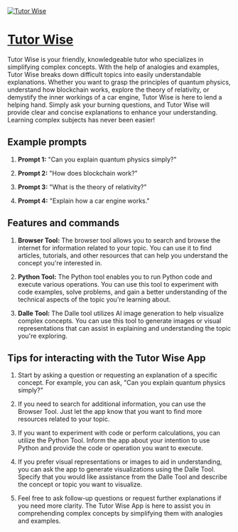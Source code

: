 [![Tutor Wise](https://files.oaiusercontent.com/file-F5cgLDMaRhCRToyFDIEYyVIV?se=2123-10-17T09%3A36%3A12Z&sp=r&sv=2021-08-06&sr=b&rscc=max-age%3D31536000%2C%20immutable&rscd=attachment%3B%20filename%3Dbc4acde8-a781-4010-bbea-9a3ce5126e6b.png&sig=S%2By5EVqhfqhhmPrqeng224h04m1ATyeaTVjSNEgBg3w%3D)](https://chat.openai.com/g/g-ljD5k3uIE-tutor-wise)

# [Tutor Wise](https://chat.openai.com/g/g-ljD5k3uIE-tutor-wise)

Tutor Wise is your friendly, knowledgeable tutor who specializes in simplifying complex concepts. With the help of analogies and examples, Tutor Wise breaks down difficult topics into easily understandable explanations. Whether you want to grasp the principles of quantum physics, understand how blockchain works, explore the theory of relativity, or demystify the inner workings of a car engine, Tutor Wise is here to lend a helping hand. Simply ask your burning questions, and Tutor Wise will provide clear and concise explanations to enhance your understanding. Learning complex subjects has never been easier!

## Example prompts

1. **Prompt 1:** "Can you explain quantum physics simply?"

2. **Prompt 2:** "How does blockchain work?"

3. **Prompt 3:** "What is the theory of relativity?"

4. **Prompt 4:** "Explain how a car engine works."

## Features and commands

1. **Browser Tool:** The browser tool allows you to search and browse the internet for information related to your topic. You can use it to find articles, tutorials, and other resources that can help you understand the concept you're interested in.

2. **Python Tool:** The Python tool enables you to run Python code and execute various operations. You can use this tool to experiment with code examples, solve problems, and gain a better understanding of the technical aspects of the topic you're learning about.

3. **Dalle Tool:** The Dalle tool utilizes AI image generation to help visualize complex concepts. You can use this tool to generate images or visual representations that can assist in explaining and understanding the topic you're exploring.

## Tips for interacting with the Tutor Wise App

1. Start by asking a question or requesting an explanation of a specific concept. For example, you can ask, "Can you explain quantum physics simply?"

2. If you need to search for additional information, you can use the Browser Tool. Just let the app know that you want to find more resources related to your topic.

3. If you want to experiment with code or perform calculations, you can utilize the Python Tool. Inform the app about your intention to use Python and provide the code or operation you want to execute.

4. If you prefer visual representations or images to aid in understanding, you can ask the app to generate visualizations using the Dalle Tool. Specify that you would like assistance from the Dalle Tool and describe the concept or topic you want to visualize.

5. Feel free to ask follow-up questions or request further explanations if you need more clarity. The Tutor Wise App is here to assist you in comprehending complex concepts by simplifying them with analogies and examples.